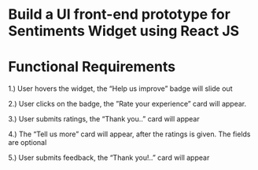 # Build a UI front-end prototype for Sentiments Widget using React JS

# Functional Requirements

1.) User hovers the widget, the “Help us improve” badge will slide out

2.) User clicks on the badge, the ”Rate your experience” card will appear.

3.) User submits ratings, the “Thank you..” card will appear

4.) The “Tell us more” card will appear, after the ratings is given. The fields are optional

5.) User submits feedback, the “Thank you!..” card will appear
